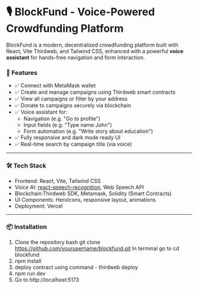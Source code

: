 # 🎙️ BlockFund - Voice-Powered Crowdfunding Platform

BlockFund is a modern, decentralized crowdfunding platform built with React, Vite Thirdweb, and Tailwind CSS, enhanced with a powerful **voice assistant** for hands-free navigation and form interaction.

### 🚀 Features

- ✅ Connect with MetaMask wallet
- ✅ Create and manage campaigns using Thirdweb smart contracts
- ✅ View all campaigns or filter by your address
- ✅ Donate to campaigns securely via blockchain
- ✅ Voice assistant for:
  - Navigation (e.g. "Go to profile")
  - Input fields (e.g. "Type name John")
  - Form automation (e.g. "Write story about education")
- ✅ Fully responsive and dark mode ready UI
- ✅ Real-time search by campaign title (via voice)

---

### 🛠️ Tech Stack

- Frontend: React, Vite, Tailwind CSS
- Voice AI: [react-speech-recognition](https://www.npmjs.com/package/react-speech-recognition), Web Speech API
- Blockchain:Thirdweb SDK, Metamask, Solidity (Smart Contracts)
- UI Components: HeroIcons, responsive layout, animations
- Deployment: Vercel

---

### 📦 Installation

1. Clone the repository
   bash
   git clone https://github.com/yourusername/blockfund.git
   In terminal go to cd blockfund
2. npm install
3. deploy contract using command - thirdweb deploy
4. npm run dev
5. Go to http://localhost:5173
   
